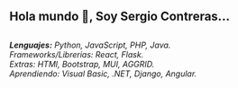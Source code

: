 <h2>Hola mundo 👾, Soy Sergio Contreras...<h2/>
<h6>
  <b>
  Lenguajes:</b> Python, JavaScript, PHP, Java.
  </br>
  Frameworks/Librerias: React, Flask.
 </br>
  Extras: HTMl, Bootstrap, MUI, AGGRID.
  </br>
  Aprendiendo: Visual Basic, .NET, Django, Angular.
  </br>
<h6/>
<!--
**xWawi/xWawi** is a ✨ _special_ ✨ repository because its `README.md` (this file) appears on your GitHub profile.

Here are some ideas to get you started:

- 🔭 I’m currently working on ...
- 🌱 I’m currently learning ...
- 👯 I’m looking to collaborate on ...
- 🤔 I’m looking for help with ...
- 💬 Ask me about ...
- 📫 How to reach me: ...
- 😄 Pronouns: ...  ff
- ⚡ Fun fact: ...
-->

